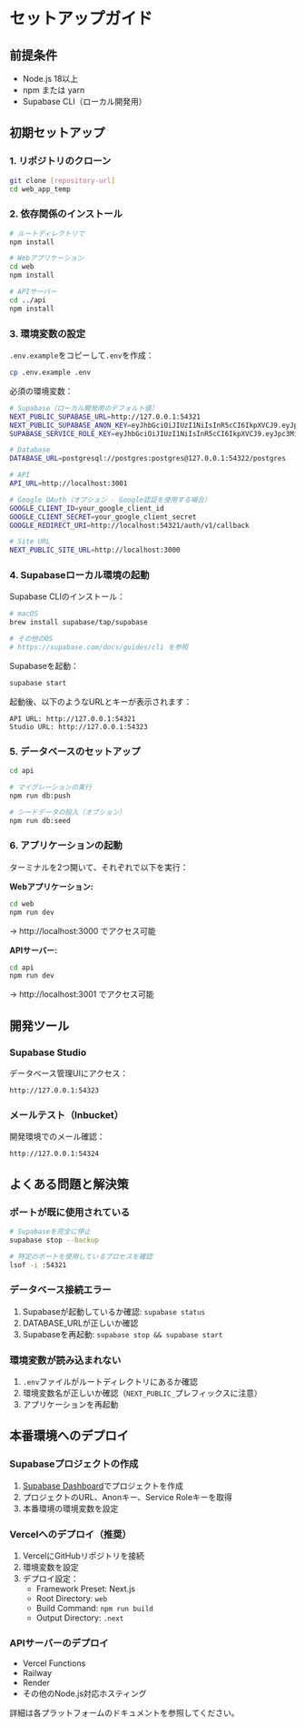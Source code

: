 # セットアップガイド

## 前提条件

- Node.js 18以上
- npm または yarn
- Supabase CLI（ローカル開発用）

## 初期セットアップ

### 1. リポジトリのクローン
```bash
git clone [repository-url]
cd web_app_temp
```

### 2. 依存関係のインストール
```bash
# ルートディレクトリで
npm install

# Webアプリケーション
cd web
npm install

# APIサーバー
cd ../api
npm install
```

### 3. 環境変数の設定

`.env.example`をコピーして`.env`を作成：
```bash
cp .env.example .env
```

必須の環境変数：
```bash
# Supabase（ローカル開発用のデフォルト値）
NEXT_PUBLIC_SUPABASE_URL=http://127.0.0.1:54321
NEXT_PUBLIC_SUPABASE_ANON_KEY=eyJhbGciOiJIUzI1NiIsInR5cCI6IkpXVCJ9.eyJpc3MiOiJzdXBhYmFzZS1kZW1vIiwicm9sZSI6ImFub24iLCJleHAiOjE5ODM4MTI5OTZ9.CRXP1A7WOeoJeXxjNni43kdQwgnWNReilDMblYTn_I0
SUPABASE_SERVICE_ROLE_KEY=eyJhbGciOiJIUzI1NiIsInR5cCI6IkpXVCJ9.eyJpc3MiOiJzdXBhYmFzZS1kZW1vIiwicm9sZSI6InNlcnZpY2Vfcm9sZSIsImV4cCI6MTk4MzgxMjk5Nn0.EGIM96RAZx35lJzdJsyH-qQwv8Hdp7fsn3W0YpN81IU

# Database
DATABASE_URL=postgresql://postgres:postgres@127.0.0.1:54322/postgres

# API
API_URL=http://localhost:3001

# Google OAuth（オプション - Google認証を使用する場合）
GOOGLE_CLIENT_ID=your_google_client_id
GOOGLE_CLIENT_SECRET=your_google_client_secret
GOOGLE_REDIRECT_URI=http://localhost:54321/auth/v1/callback

# Site URL
NEXT_PUBLIC_SITE_URL=http://localhost:3000
```

### 4. Supabaseローカル環境の起動

Supabase CLIのインストール：
```bash
# macOS
brew install supabase/tap/supabase

# その他のOS
# https://supabase.com/docs/guides/cli を参照
```

Supabaseを起動：
```bash
supabase start
```

起動後、以下のようなURLとキーが表示されます：
```
API URL: http://127.0.0.1:54321
Studio URL: http://127.0.0.1:54323
```

### 5. データベースのセットアップ

```bash
cd api

# マイグレーションの実行
npm run db:push

# シードデータの投入（オプション）
npm run db:seed
```

### 6. アプリケーションの起動

ターミナルを2つ開いて、それぞれで以下を実行：

**Webアプリケーション:**
```bash
cd web
npm run dev
```
→ http://localhost:3000 でアクセス可能

**APIサーバー:**
```bash
cd api
npm run dev
```
→ http://localhost:3001 でアクセス可能

## 開発ツール

### Supabase Studio
データベース管理UIにアクセス：
```
http://127.0.0.1:54323
```

### メールテスト（Inbucket）
開発環境でのメール確認：
```
http://127.0.0.1:54324
```

## よくある問題と解決策

### ポートが既に使用されている
```bash
# Supabaseを完全に停止
supabase stop --backup

# 特定のポートを使用しているプロセスを確認
lsof -i :54321
```

### データベース接続エラー
1. Supabaseが起動しているか確認: `supabase status`
2. DATABASE_URLが正しいか確認
3. Supabaseを再起動: `supabase stop && supabase start`

### 環境変数が読み込まれない
1. `.env`ファイルがルートディレクトリにあるか確認
2. 環境変数名が正しいか確認（`NEXT_PUBLIC_`プレフィックスに注意）
3. アプリケーションを再起動

## 本番環境へのデプロイ

### Supabaseプロジェクトの作成
1. [Supabase Dashboard](https://app.supabase.com)でプロジェクトを作成
2. プロジェクトのURL、Anonキー、Service Roleキーを取得
3. 本番環境の環境変数を設定

### Vercelへのデプロイ（推奨）
1. VercelにGitHubリポジトリを接続
2. 環境変数を設定
3. デプロイ設定：
   - Framework Preset: Next.js
   - Root Directory: `web`
   - Build Command: `npm run build`
   - Output Directory: `.next`

### APIサーバーのデプロイ
- Vercel Functions
- Railway
- Render
- その他のNode.js対応ホスティング

詳細は各プラットフォームのドキュメントを参照してください。